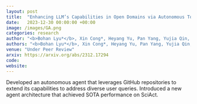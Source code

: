 ```yaml
---
layout: post
title:  "Enhancing LLM’s Capabilities in Open Domains via Autonomous Tool Integration"
date:   2023-12-30 00:00:00 +00:00
image: /images/GA.png
categories: research
author: "<b>Bohan Lyu*</b>, Xin Cong*, Heyang Yu, Pan Yang, Yujia Qin, Yining Ye, Yaxi Lu, Zhong Zhang, Yukun Yan, Yankai Lin, Zhiyuan Liu, Maosong Sun"
authors: "<b>Bohan Lyu*</b>, Xin Cong*, Heyang Yu, Pan Yang, Yujia Qin, Yining Ye, Yaxi Lu, Zhong Zhang, Yukun Yan, Yankai Lin, Zhiyuan Liu, Maosong Sun"
venue: "Under Peer Review"
arxiv: https://arxiv.org/abs/2312.17294
code: 
website: 
---
```

Developed an autonomous agent that leverages GitHub repositories to extend its capabilities to address diverse user queries. Introduced a new agent architecture that achieved SOTA performance on SciAct.